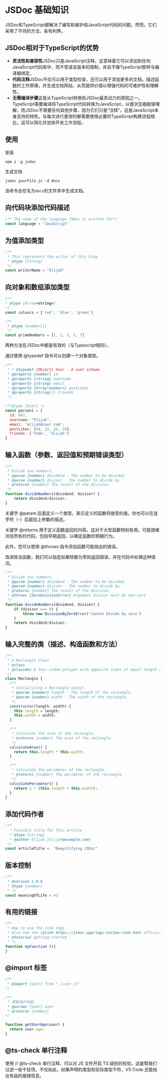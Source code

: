 # JSDoc 基础知识

JSDoc和TypeScript都解决了编写和维护纯JavaScript代码的问题。然而，它们采用了不同的方法，各有利弊。

## JSDoc相对于TypeScript的优势

- **灵活性和兼容性**JSDoc只是JavaScript注释，这意味着它可以添加到任何JavaScript代码库中，而不受语言版本的限制，并且不像TypeScript那样与编译器绑定。
- **代码注释**JSDoc不仅可以用于类型检查，还可以用于添加更多的文档，描述函数的工作原理，并生成文档网站，从而提供价值以增强代码的可维护性和理解性。
- **无需编译步骤**这是从TypeScript转换到JSDoc最具动力的原因之一。TypeScript需要编译将TypeScript代码转换为JavaScript，以便浏览器能够理解，而JSDoc不需要任何其他步骤，因为它们只是“注释”，这是JavaScript本身支持的特性。与每次进行更改时都需要使用必要的TypeScript构建流程相比，这可以简化并加快开发工作流程。

## 使用

安装

```shell
npm i -g jsdoc
```

生成文档

```shell
jsdoc yourFile.js -d docs
```

该命令会在名为`docs`的文件夹中生成文档。

## 向代码块添加代码描述

```js
/** The name of the language JSDoc is written for*/
const language = "JavaScript"
```

## 为值添加类型

```js
/** 
 * This represents the writer of this blog
 * @type {string}
 */
const writerName = "Elijah"
```

## 向对象和数组添加类型

```js
/** 
* @type {Array<string>}
*/
const colours = ['red', 'blue', 'green']

/**
 * @type {number[]}
 */
const primeNumbers = [1, 2, 3, 5, 7]
```

两种方法在JSDoc中都是有效的（与Typescript相同）。

通过使用 @typedef 指令可以创建一个对象类型。

```js
/**
 * * @typedef {Object} User - A user schema 
 * @property {number} id 
 * @property {string} username
 * @property {string} email
 * @property {Array<number>} postLikes
 * @property {string[]} friends
 */

/**@type {User} */
const person1 = {
  id: 847,
  username: "Elijah",
  email: "elijah@user.com",
  postLikes: [44, 22, 24, 39],
  friends: ['fede', 'Elijah']
}
```

## 输入函数（参数、返回值和预期错误类型）

```js
/**
 * Divide two numbers.
 * @param {number} dividend - The number to be divided.
 * @param {number} divisor - The number to divide by.
 * @returns {number} The result of the division.
 */
function divideNumbers(dividend, divisor) {
    return dividend/divisor;
}
```

关键字 @param 后面定义一个类型，表示定义的函数将接受的值。你也可以在连字符（-）后面加上参数的描述。

关键字 @returns 用于定义函数返回的内容。这对于大型函数特别有用。可能很难浏览所有的代码，包括早期返回，以确定函数的预期行为。

此外，您可以使用 @throws 指令添加函数可能抛出的错误。

改进除法函数，我们可以指定如果除数为零则返回错误，并在代码中处理这种情况。

```js
/**
 * Divide two numbers.
 * @param {number} dividend - The number to be divided.
 * @param {number} divisor - The number to divide by.
 * @returns {number} The result of the division.
 * @throws {ZeroDivisionError} Argument divisor must be non-zero
 */
function divideNumbers(dividend, divisor) {
    if (divisor === 0) {
        throw new DivisionByZeroError('Cannot Divide by zero')
    }
    return dividend/divisor;
}
```

## 输入完整的类（描述、构造函数和方法）

```js
/**
 * A Rectangle Class
 * @class
 * @classdec A four-sided polygon with opposite sides of equal length and four right angles
 */
class Rectangle {
  /**
   * Initializing a Rectangle object.
   * @param {number} length - The length of the rectangle.
   * @param {number} width - The width of the rectangle.
   */
  constructor(length, width) {
    this.length = length;
    this.width = width;
  }

  /**
   * Calculate the area of the rectangle.
   * @returns {number} The area of the rectangle.
   */
  calculateArea() {
    return this.length * this.width;
  }

  /**
   * Calculate the perimeter of the rectangle.
   * @returns {number} The perimeter of the rectangle.
   */
  calculatePerimeter() {
    return 2 * (this.length + this.width);
  }
}
```

## 添加代码作者

```js
/**
  * Possible title for this article
  * @type {string} 
  * @author Elijah [elijah@example.com]
 */
const articleTitle =  "Demystifying JSDoc"
```

## 版本控制

```js
/** 
 * @version 1.0.0
 * @type {number} 
 * */
const meaningOfLife = 42
```

## 有用的链接

```js
/** 
 * How to use the link tags
 * Also see the {@link https://jsdoc.app/tags-inline-link.html official docs} for more information
 * @tutorial getting-started
 * */
function myFunction (){
}
```

## @import 标签 

```js
/**
 * @import {User} from "./user.js"
*/

/**
 * 获取用户年龄
 * @params {User} user
 * @returns {number}
*/

function getUserAge(user) {
  return user.age;
}
```

##  @ts-check 单行注释

使用 // @ts-check 单行注释，可以对 JS 文件开启 TS 级别的校验，这能帮我们过滤一些干扰项。不仅如此，如果声明的类型和实际类型不符，VS Code 还能给出有益的报错信息。

